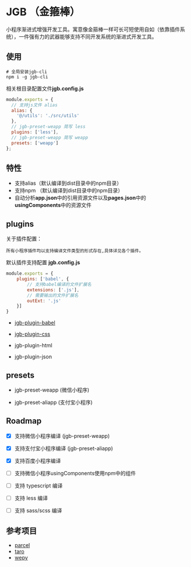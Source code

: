 # JGB （金箍棒）

小程序渐进式增强开发工具。寓意像金箍棒一样可长可短使用自如（依靠插件系统），一件强有力的武器能够支持不同开发系统的渐进式开发工具。

## 使用

```shell
# 全局安装jgb-cli
npm i -g jgb-cli
```

相关根目录配置文件**jgb.config.js**

```js
module.exports = {
  // 支持js文件 alias
  alias: {
    '@/utils': './src/utils'
  },
  // jgb-preset-weapp 简写 less
  plugins: ['less'],
  // jgb-preset-weapp 简写 weapp
  presets: ['weapp']
};
```

## 特性

- 支持alias（默认编译到dist目录中的npm目录）
- 支持npm （默认编译到dist目录中的npm目录）
- 自动分析**app.json**中的引用资源文件以及**pages.json**中的**usingComponents**中的资源文件





## plugins

关于插件配置：

	所有小程序插件均以支持编译文件类型的形式存在,具体详见各个插件。

默认插件支持配置 **jgb.config.js**

```js
module.exports = {
    plugins: ['babel', {
        // 支持babel编译的文件扩展名
        extensions: ['.js'],
        // 需要输出的文件扩展名
        outExt: '.js'
    }]
}
```

- [jgb-plugin-babel](packages/jgb-plugin-babel/README.md)

- [jgb-plugin-css](packages/jgb-plugin-css/README.md)

- jgb-plugin-html

- jgb-plugin-json


## presets

- jgb-preset-weapp (微信小程序)

- jgb-preset-aliapp (支付宝小程序)


## Roadmap

- [x] 支持微信小程序编译 (jgb-preset-weapp)

- [x] 支持支付宝小程序编译 (jgb-preset-aliapp)

- [x] 支持百度小程序编译

- [ ] 支持微信小程序usingComponents使用npm中的组件

- [ ] 支持 typescript 编译

- [ ] 支持 less 编译

- [ ] 支持 sass/scss 编译


## 参考项目

- [parcel](https://github.com/parcel-bundler/parcel)
- [taro](https://github.com/NervJS/taro)
- [wepy](https://github.com/Tencent/wepy)
